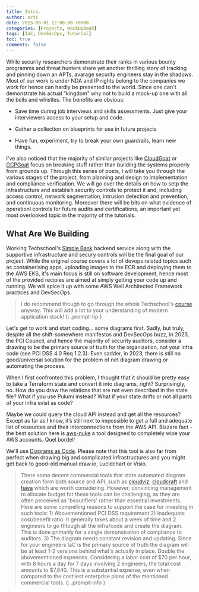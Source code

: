 ```yaml
---
title: Intro. 
author: octi
date: 2023-09-01 12:00:00 +0800
categories: [Projects, MockUpBank]
tags: [IaC, DevSecOps, Tutorial]
toc: true
comments: false
---
```


While security researchers demonstrate their ranks in various bounty programms and threat hunters share yet another thrilling story of tracking and pinning down an APTs, avarage security engineers stay in the shadows. Most of our work is under NDA and IP rights belong to the companies we work for hence can hardly be presented to the world. Since one can't demonstrate his actual "kingdom" why not to build a mock-up one with all the bells and whistles. The benefits are obvious:

- Save time during job interviews and skills assessments. Just give your interviewers access to your setup and code.

- Gather a collection on blueprints for use in future projects

- Have fun, experiment, try to break your own guardrails, learn new things.

I've also noticed that the majority of similar projects like [CloudGoat](https://github.com/RhinoSecurityLabs/cloudgoat) or [GCPGoat](https://github.com/ine-labs/GCPGoat) focus on breaking stuff rather than building the systems properly from grounds up. Through this series of posts, I will take you through the various stages of the project, from planning and design to implementation and compliance verification. We will go over the details on how to setp the infrastructure and establsih security controls to protect it and, including access control, network segmentation, intrusion detection and prevention, and continuous monitoring. Moreover there will be bits on what evidence of operationl controls for future audits and certifications, an important yet most overlooked topic in the majority of the tutorials.

## What Are We Building

Working Techschool's [Simple Bank](https://github.com/techschool/simplebank) backend service along with the supportive infrastructure and secury controls will be the final goal of our project. While the original course covers a lot of devops related topics such as containerising apps, uploading images to the ECR and deploying them to the AWS EKS, it's main focus is still on software development, hence most of the provided recipies are aimed at simply getting your code up and running. We will spice it up with some AWS Well Architected Framework practices and DevSecOps.
> I do recommend though to go through the whole Techschool's [course](https://www.youtube.com/c/TECHSCHOOLGURU) anyway. This will add a lot to your understanding of modern application stack!
{: .prompt-tip }

Let's get to work and start coding... some diagrams first. Sadly, but truly, despite all the shift-somewhere manifestos and DevSecOps buzz, in 2023, the PCI Council, and hence the majority of security auditors, consider a drawing to be the primary source of truth for the organization, not your infra code (see PCI DSS 4.0 Req 1.2.3). Even sadder, in 2023, there is still no good/universal solution for the problem of net diagram drawing or automating the process.

When I first confronted this problem, I thought that it should be pretty easy to take a Terraform state and convert it into diagrams, right? Surprisingly, no. How do you draw the relations that are not even described in the state file? What if you use Pulumi instead? What if your state drifts or not all parts of your infra exist as code?

Maybe we could query the cloud API instead and get all the resources? Except as far as I know, it’s still next to impossible to get a full and adequate list of resources and their interconnections from the AWS API.
Bizzare fact - the best solution here is  [aws-nuke](https://github.com/rebuy-de/aws-nuke) a tool designed to completely wipe your AWS accounts. Quel bordel!

We'll use [Diagrams as Code](https://diagrams.mingrammer.com/). Please note that this tool is also far from perfect when drawing big and complicated infrastructures and you might get back to good-old manual draw.io, Lucidchart or Visio.

> There some decent commercial tools that state automated diagram creation form both source and API, such as [cloudviz](https://cloudviz.io), [cloudcraft](https://www.cloudcraft.co/) and [hava](https://www.hava.io) which are worth considering. However, convincing management to allocate budget for these tools can be challenging, as they are often perceived as 'beautifiers' rather than essential investments. Here are some compelling reasons to support the case for investing in such tools:
    1) Abovementioned PCI DSS requirement
    2) Inadequate cost/benefit ratio. It generally takes about a week of time and 2 engineers to go thtough all the infra/code and create the diagram.  This is done primarily for a single demonstration of compliance to auditors.
    3) The diagram needs constant revision and updating. Since for your engineers IaC is the primary source of truth the diagram will be at least 1-2 versions behind what's actually in place. Double the abovementioned expences.
Considering a labor cost of $70 per hour, with 8 hours a day for 7 days involving 2 engineers, the total cost amounts to $7,840. This is a substantial expense, even when compared to the costliest enterprise plans of the mentioned commercial tools.
{: .prompt-info }